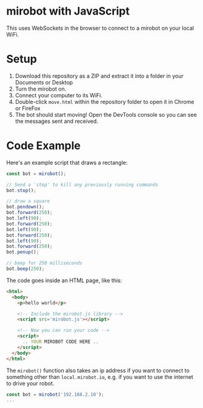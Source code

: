# mirobot with JavaScript

This uses WebSockets in the browser to connect to a mirobot on your local WiFi.

# Setup

1. Download this repository as a ZIP and extract it into a folder in your Documents or Desktop
2. Turn the mirobot on.
3. Connect your computer to its WiFi.
4. Double-click `move.html` within the repository folder to open it in Chrome or FireFox
5. The bot should start moving! Open the DevTools console so you can see the messages sent and received.

# Code Example

Here's an example script that draws a rectangle:

```js
const bot = mirobot();

// Send a 'stop' to kill any previously running commands
bot.stop();

// draw a square
bot.pendown();
bot.forward(250);
bot.left(90);
bot.forward(250);
bot.left(90);
bot.forward(250);
bot.left(90);
bot.forward(250);
bot.penup();

// beep for 250 milliseconds
bot.beep(250);
```

The code goes inside an HTML page, like this:

```html
<html>
  <body>
    <p>hello world</p>

    <!-- Include the mirobot.js library -->
    <script src='mirobot.js'></script>

    <!-- Now you can run your code -->
    <script>
      .. YOUR MIROBOT CODE HERE ..
    </script>
  </body>
</html>
```

The `mirobot()` function also takes an ip address if you want to connect to something other than `local.mirobot.io`, e.g. if you want to use the internet to drive your robot.

```js
const bot = mirobot('192.168.2.10');
...
```